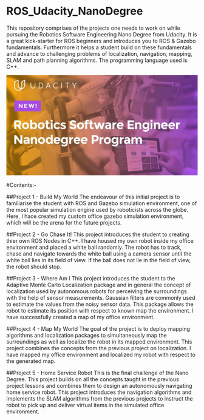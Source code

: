 # ROS_Udacity_NanoDegree
This repository comprises of the projects one needs to work on while pursuing the Robotics Software Engineering Nano Degree from Udacity. It is a great kick-starter for ROS beginners and introduces you to ROS &amp; Gazebo fundamentals. Furthermore it helps a student build on these fundamentals and advance to challenging problems of localization, navigation, mapping, SLAM and path planning algorithms. The programming language used is C++.

[![HomePage](Robotics_Udacity_ND.jpg)](https://www.youtube.com/watch?v=yl5ca8fDLLY "Robotics Software Engineer Nanodegree Program")

#Contents:-

##Project 1 - Build My World
The endeavour of this initial project is to familiarise the student with ROS and Gazebo simulation environment, one of the most popular simulation engine used by roboticists across the globe. Here, I hace created my custom office gazebo simulation environment, which will be the arena for the future projects.

##Project 2 - Go Chase It!
This project introduces the student to creating thier own ROS Nodes in C++. I have housed my own robot inside my office environment and placed a white ball randomly. The robot has to track, chase and navigate towards the white ball using a camera sensor until the white ball lies in its field of view. If the ball does not lie in the field of view, the robot should stop.

##Project 3 - Where Am I
This project introduces the student to the Adaptive Monte Carlo Localization package and in general the concept of localization used by autonomous robots for perceiving the surroundings with the help of sensor measurements. Gaussian filters are commonly used to estimate the values from the noisy sensor data. This package allows the robot to estimate its position with respect to known map the environment. I have successfully created a map of my office environment.

##Project 4 - Map My World
The goal of the project is to deploy mapping algorithms and localization packages to simultaneously map the surroundings as well as localize the robot in its mapped environment. This project combines the concepts from the previous project on localization. I have mapped my office environment and localized my robot with respect to the generated map.

##Project 5 - Home Service Robot
This is the final challenge of the Nano Degree. This project builds on all the concepts taught in the previous project lessons and combines them to design an autonomously navigating home service robot. This project introduces the navigation algorithms and implements the SLAM algorithms from the previous projects to instruct the robot to pick up and deliver virtual items in the simulated office environment.
